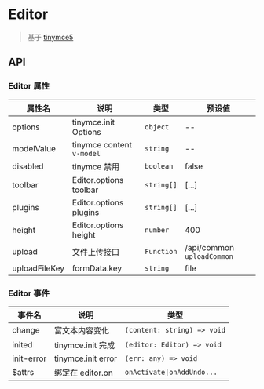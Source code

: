 # Editor

> 基于 [tinymce5](https://www.tiny.cloud/docs/release-notes/release-notes50/)

## API

### Editor 属性

| 属性名        | 说明                      | 类型       | 预设值                     |
| ------------- | ------------------------- | ---------- | -------------------------- |
| options       | tinymce.init Options      | `object`   | --                         |
| modelValue    | tinymce content `v-model` | `string`   | --                         |
| disabled      | tinymce 禁用              | `boolean`  | false                      |
| toolbar       | Editor.options toolbar    | `string[]` | [...]                      |
| plugins       | Editor.options plugins    | `string[]` | [...]                      |
| height        | Editor.options height     | `number`   | 400                        |
| upload        | 文件上传接口              | `Function` | /api/common `uploadCommon` |
| uploadFileKey | formData.key              | `string`   | file                       |

### Editor 事件

| 事件名     | 说明               | 类型                        |
| ---------- | ------------------ | --------------------------- |
| change     | 富文本内容变化     | `(content: string) => void` |
| inited     | tinymce.init 完成  | `(editor: Editor) => void`  |
| init-error | tinymce.init error | `(err: any) => void`        |
| $attrs     | 绑定在 editor.on   | `onActivate\|onAddUndo...`  |
